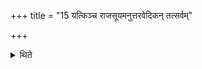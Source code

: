 +++
title = "15 यत्किञ्च राजसूयमनुत्तरवेदिकन् तत्सर्वम्"

+++

<details><summary>थिते</summary>

यत्किञ्च राजसूयमनुत्तरवेदिकं तत्सर्वं भवति १५
</details>
